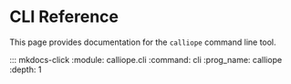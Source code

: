 # CLI Reference

This page provides documentation for the `calliope` command line tool.

::: mkdocs-click
    :module: calliope.cli
    :command: cli
    :prog_name: calliope
    :depth: 1
